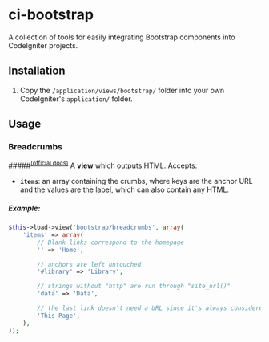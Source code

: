 ci-bootstrap
=============

A collection of tools for easily integrating Bootstrap components into CodeIgniter projects.


## Installation

1. Copy the `/application/views/bootstrap/` folder into your own CodeIgniter's `application/` folder.


## Usage

### Breadcrumbs
#####<sup>[(official docs)](http://getbootstrap.com/components/#breadcrumbs)</sup>
A **view** which outputs HTML. Accepts:

* **`items`**: an array containing the crumbs, where keys are the anchor URL and the values are the label, which can also contain any HTML.


##### Example:
```php
$this->load->view('bootstrap/breadcrumbs', array(
	'items' => array(
		// Blank links correspond to the homepage
		'' => 'Home',

		// anchors are left untouched
		'#library' => 'Library',

		// strings without "http" are run through "site_url()"
		'data' => 'Data',

		// the last link doesn't need a URL since it's always considered active
		'This Page',
	),
));
```
